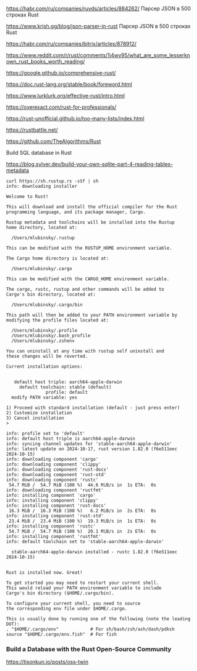https://habr.com/ru/companies/ruvds/articles/884262/ Парсер JSON в 500 строках Rust

https://www.krish.gg/blog/json-parser-in-rust Парсер JSON в 500 строках Rust

https://habr.com/ru/companies/bitrix/articles/878912/

https://www.reddit.com/r/rust/comments/1i4wv95/what_are_some_lesserknown_rust_books_worth_reading/

https://google.github.io/comprehensive-rust/

<https://doc.rust-lang.org/stable/book/foreword.html>

https://www.lurklurk.org/effective-rust/intro.html

<https://overexact.com/rust-for-professionals/>

<https://rust-unofficial.github.io/too-many-lists/index.html>

<https://rustbattle.net/>

https://github.com/TheAlgorithms/Rust


Build SQL database in Rust

https://blog.sylver.dev/build-your-own-sqlite-part-4-reading-tables-metadata
```
curl https://sh.rustup.rs -sSf | sh
info: downloading installer

Welcome to Rust!

This will download and install the official compiler for the Rust
programming language, and its package manager, Cargo.

Rustup metadata and toolchains will be installed into the Rustup
home directory, located at:

  /Users/mlubinsky/.rustup

This can be modified with the RUSTUP_HOME environment variable.

The Cargo home directory is located at:

  /Users/mlubinsky/.cargo

This can be modified with the CARGO_HOME environment variable.

The cargo, rustc, rustup and other commands will be added to
Cargo's bin directory, located at:

  /Users/mlubinsky/.cargo/bin

This path will then be added to your PATH environment variable by
modifying the profile files located at:

  /Users/mlubinsky/.profile
  /Users/mlubinsky/.bash_profile
  /Users/mlubinsky/.zshenv

You can uninstall at any time with rustup self uninstall and
these changes will be reverted.

Current installation options:


   default host triple: aarch64-apple-darwin
     default toolchain: stable (default)
               profile: default
  modify PATH variable: yes

1) Proceed with standard installation (default - just press enter)
2) Customize installation
3) Cancel installation
>

info: profile set to 'default'
info: default host triple is aarch64-apple-darwin
info: syncing channel updates for 'stable-aarch64-apple-darwin'
info: latest update on 2024-10-17, rust version 1.82.0 (f6e511eec 2024-10-15)
info: downloading component 'cargo'
info: downloading component 'clippy'
info: downloading component 'rust-docs'
info: downloading component 'rust-std'
info: downloading component 'rustc'
 54.7 MiB /  54.7 MiB (100 %)  44.6 MiB/s in  1s ETA:  0s
info: downloading component 'rustfmt'
info: installing component 'cargo'
info: installing component 'clippy'
info: installing component 'rust-docs'
 16.3 MiB /  16.3 MiB (100 %)   6.2 MiB/s in  2s ETA:  0s
info: installing component 'rust-std'
 23.4 MiB /  23.4 MiB (100 %)  19.3 MiB/s in  1s ETA:  0s
info: installing component 'rustc'
 54.7 MiB /  54.7 MiB (100 %)  20.1 MiB/s in  2s ETA:  0s
info: installing component 'rustfmt'
info: default toolchain set to 'stable-aarch64-apple-darwin'

  stable-aarch64-apple-darwin installed - rustc 1.82.0 (f6e511eec 2024-10-15)


Rust is installed now. Great!

To get started you may need to restart your current shell.
This would reload your PATH environment variable to include
Cargo's bin directory ($HOME/.cargo/bin).

To configure your current shell, you need to source
the corresponding env file under $HOME/.cargo.

This is usually done by running one of the following (note the leading DOT):
. "$HOME/.cargo/env"            # For sh/bash/zsh/ash/dash/pdksh
source "$HOME/.cargo/env.fish"  # For fish
```

### Build a Database with the Rust Open-Source Community
https://tisonkun.io/posts/oss-twin
